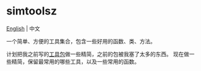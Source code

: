 # simtoolsz

[English](README_EN.md) | 中文


一个简单、方便的工具集合，包含一些好用的函数、类、方法。

计划把我之前写的[工具包](https://github.com/SidneyLYZhang/pytoolsz)做一些精简，之前的包被我塞了太多的东西。
现在做一些精简，保留最常用的哪些工具，以及一些常用的函数。


